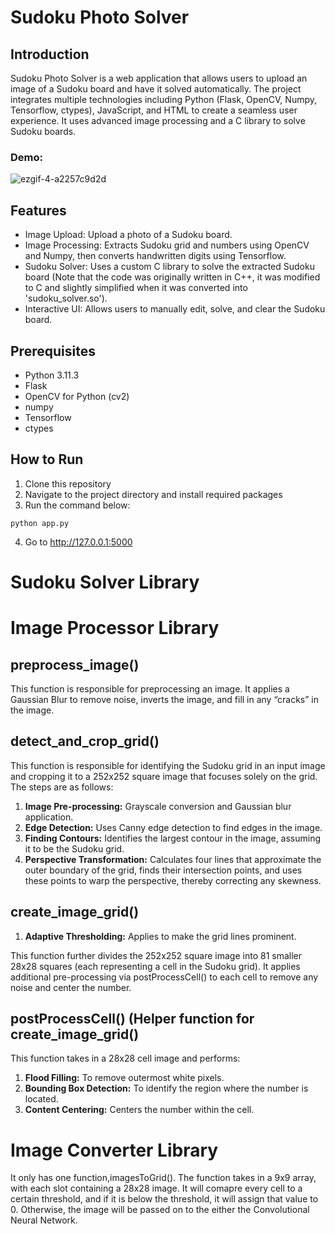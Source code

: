 # Sudoku Photo Solver

## Introduction

Sudoku Photo Solver is a web application that allows users to upload an image of a Sudoku board and have it solved automatically. The project integrates multiple technologies including Python (Flask, OpenCV, Numpy, Tensorflow, ctypes), JavaScript, and HTML to create a seamless user experience. It uses advanced image processing and a C library to solve Sudoku boards.
### Demo:
![ezgif-4-a2257c9d2d](https://github.com/Sebastian764/Sudoku-Photo-Solver/assets/120810193/f931b3fb-aa2a-4c76-aa7d-2ff21e0246fc)


## Features
* Image Upload: Upload a photo of a Sudoku board.
* Image Processing: Extracts Sudoku grid and numbers using OpenCV and Numpy, then converts handwritten digits using Tensorflow.
* Sudoku Solver: Uses a custom C library to solve the extracted Sudoku board (Note that the code was originally written in C++, it was modified to C and slightly simplified when it was converted into 'sudoku_solver.so').
* Interactive UI: Allows users to manually edit, solve, and clear the Sudoku board.

## Prerequisites
* Python 3.11.3
* Flask
* OpenCV for Python (cv2)
* numpy
* Tensorflow
* ctypes

## How to Run
1. Clone this repository
2. Navigate to the project directory and install required packages
3. Run the command below:
```
python app.py
```
4. Go to http://127.0.0.1:5000


# Sudoku Solver Library

# Image Processor Library

## preprocess_image()
This function is responsible for preprocessing an image. It applies a Gaussian Blur to remove noise, inverts the image, and fill in any “cracks” in the image. 

## detect_and_crop_grid()
This function is responsible for identifying the Sudoku grid in an input image and cropping it to a 252x252 square image that focuses solely on the grid. The steps are as follows:
1. **Image Pre-processing:** Grayscale conversion and Gaussian blur application.
2. **Edge Detection:** Uses Canny edge detection to find edges in the image.
3. **Finding Contours:** Identifies the largest contour in the image, assuming it to be the Sudoku grid.
4. **Perspective Transformation:** Calculates four lines that approximate the outer boundary of the grid, finds their intersection points, and uses these points to warp the perspective, thereby correcting any skewness.

## create_image_grid()
1. **Adaptive Thresholding:** Applies to make the grid lines prominent.

This function further divides the 252x252 square image into 81 smaller 28x28 squares (each representing a cell in the Sudoku grid). It applies additional pre-processing via postProcessCell() to each cell to remove any noise and center the number.

  ## postProcessCell() (Helper function for create_image_grid()
  This function takes in a 28x28 cell image and performs:
  1. **Flood Filling:** To remove outermost white pixels.
  2. **Bounding Box Detection:** To identify the region where the number is located.
  3. **Content Centering:** Centers the number within the cell.

# Image Converter Library
It only has one function,imagesToGrid(). The function takes in a 9x9 array, with each slot containing a 28x28 image. It will comapre every cell to a certain threshold, and if it is below the threshold, it will assign that value to 0. Otherwise, the image will be passed on to the either the Convolutional Neural Network.





